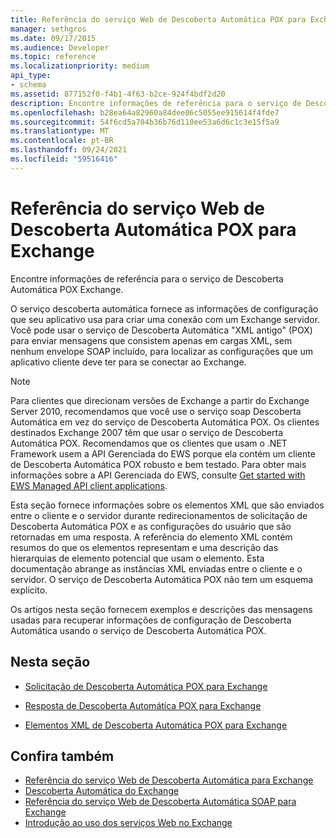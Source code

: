```yaml
---
title: Referência do serviço Web de Descoberta Automática POX para Exchange
manager: sethgros
ms.date: 09/17/2015
ms.audience: Developer
ms.topic: reference
ms.localizationpriority: medium
api_type:
- schema
ms.assetid: 877152f0-f4b1-4f63-b2ce-924f4bdf2d20
description: Encontre informações de referência para o serviço de Descoberta Automática POX Exchange.
ms.openlocfilehash: b28ea64a82960a84dee06c5055ee915614f4fde7
ms.sourcegitcommit: 54f6cd5a704b36b76d110ee53a6d6c1c3e15f5a9
ms.translationtype: MT
ms.contentlocale: pt-BR
ms.lasthandoff: 09/24/2021
ms.locfileid: "59516416"
---
```

# <a name="pox-autodiscover-web-service-reference-for-exchange"></a>Referência do serviço Web de Descoberta Automática POX para Exchange

Encontre informações de referência para o serviço de Descoberta Automática POX Exchange.
  
O serviço descoberta automática fornece as informações de configuração que seu aplicativo usa para criar uma conexão com um Exchange servidor. Você pode usar o serviço de Descoberta Automática "XML antigo" (POX) para enviar mensagens que consistem apenas em cargas XML, sem nenhum envelope SOAP incluído, para localizar as configurações que um aplicativo cliente deve ter para se conectar ao Exchange.
  
> [!NOTE]
> Para clientes que direcionam versões de Exchange a partir do Exchange Server 2010, recomendamos que você use o serviço soap Descoberta Automática em vez do serviço de Descoberta Automática POX. Os clientes destinados Exchange 2007 têm que usar o serviço de Descoberta Automática POX. Recomendamos que os clientes que usam o .NET Framework usem a API Gerenciada do EWS porque ela contém um cliente de Descoberta Automática POX robusto e bem testado. Para obter mais informações sobre a API Gerenciada do EWS, consulte [Get started with EWS Managed API client applications](https://msdn.microsoft.com/library/c2267733-6f4f-49e5-9614-1e4a24c3af1a%28Office.15%29.aspx). 
  
Esta seção fornece informações sobre os elementos XML que são enviados entre o cliente e o servidor durante redirecionamentos de solicitação de Descoberta Automática POX e as configurações do usuário que são retornadas em uma resposta. A referência do elemento XML contém resumos do que os elementos representam e uma descrição das hierarquias de elemento potencial que usam o elemento. Esta documentação abrange as instâncias XML enviadas entre o cliente e o servidor. O serviço de Descoberta Automática POX não tem um esquema explícito.
  
Os artigos nesta seção fornecem exemplos e descrições das mensagens usadas para recuperar informações de configuração de Descoberta Automática usando o serviço de Descoberta Automática POX. 
  
## <a name="in-this-section"></a>Nesta seção
<a name="bk_InThisSection"> </a>

- [Solicitação de Descoberta Automática POX para Exchange](pox-autodiscover-request-for-exchange.md)
    
- [Resposta de Descoberta Automática POX para Exchange](pox-autodiscover-response-for-exchange.md)
    
- [Elementos XML de Descoberta Automática POX para Exchange](pox-autodiscover-xml-elements-for-exchange.md)
    
## <a name="see-also"></a>Confira também

- [Referência do serviço Web de Descoberta Automática para Exchange](autodiscover-web-service-reference-for-exchange.md)
- [Descoberta Automática do Exchange](../exchange-web-services/autodiscover-for-exchange.md)   
- [Referência do serviço Web de Descoberta Automática SOAP para Exchange](soap-autodiscover-web-service-reference-for-exchange.md)
- [Introdução ao uso dos serviços Web no Exchange](../exchange-web-services/start-using-web-services-in-exchange.md)
    

